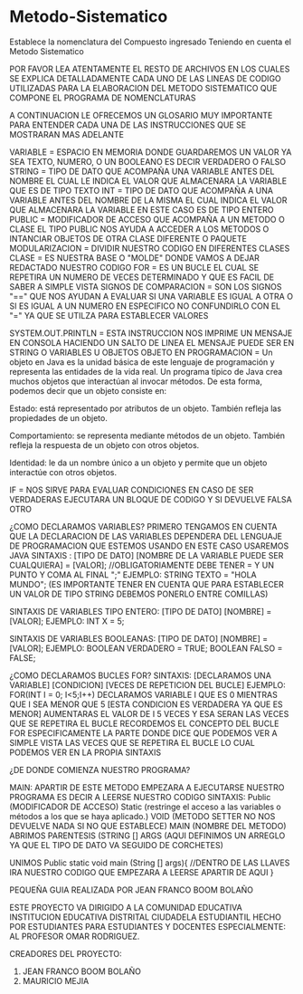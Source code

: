 # Metodo-Sistematico
Establece la nomenclatura del Compuesto ingresado  Teniendo en cuenta el Metodo Sistematico

POR FAVOR LEA ATENTAMENTE EL RESTO DE ARCHIVOS EN LOS CUALES SE EXPLICA DETALLADAMENTE CADA UNO DE LAS LINEAS DE CODIGO UTILIZADAS PARA LA ELABORACION
DEL  METODO SISTEMATICO QUE COMPONE EL PROGRAMA DE NOMENCLATURAS 

A CONTINUACION  LE OFRECEMOS UN GLOSARIO MUY IMPORTANTE PARA ENTENDER CADA UNA DE LAS INSTRUCCIONES QUE SE MOSTRARAN MAS ADELANTE 

VARIABLE = ESPACIO EN MEMORIA DONDE GUARDAREMOS UN VALOR YA SEA TEXTO, NUMERO,  O UN BOOLEANO ES DECIR VERDADERO O FALSO
STRING = TIPO DE DATO QUE ACOMPAÑA UNA VARIABLE ANTES DEL NOMBRE  EL CUAL LE INDICA EL VALOR QUE ALMACENARA LA VARIABLE QUE ES DE TIPO TEXTO
INT = TIPO DE DATO QUE ACOMPAÑA A UNA VARIABLE ANTES DEL NOMBRE DE LA MISMA EL CUAL INDICA EL VALOR QUE ALMACENARA LA VARIABLE EN ESTE CASO ES DE TIPO ENTERO
PUBLIC = MODIFICADOR DE ACCESO QUE ACOMPAÑA A UN METODO O CLASE  EL TIPO PUBLIC NOS AYUDA A ACCEDER A LOS METODOS O INTANCIAR OBJETOS DE OTRA CLASE DIFERENTE O PAQUETE
MODULARIZACION = DIVIDIR NUESTRO CODIGO EN DIFERENTES CLASES
CLASE = ES NUESTRA BASE O "MOLDE" DONDE VAMOS A DEJAR REDACTADO NUESTRO CODIGO
FOR = ES UN BUCLE EL CUAL SE REPETIRA UN NUMERO DE VECES DETERMINADO Y QUE ES FACIL DE SABER A SIMPLE VISTA
SIGNOS DE COMPARACION = SON LOS SIGNOS "==" QUE NOS AYUDAN A EVALUAR SI UNA VARIABLE ES IGUAL A OTRA O SI ES IGUAL A UN NUMERO EN ESPECIFICO NO CONFUNDIRLO CON EL "=" YA QUE SE UTILZA PARA ESTABLECER VALORES 

SYSTEM.OUT.PRINTLN  = ESTA INSTRUCCION NOS IMPRIME UN MENSAJE EN CONSOLA HACIENDO UN SALTO DE LINEA EL MENSAJE PUEDE SER EN STRING O VARIABLES U OBJETOS
OBJETO EN PROGRAMACION = Un objeto en Java es la unidad básica de este lenguaje de programación y representa las entidades de la vida real. Un programa típico de Java crea muchos objetos que interactúan al invocar métodos. De esta forma, podemos decir que un objeto consiste en:

Estado: está representado por atributos de un objeto. También refleja las propiedades de un objeto.

Comportamiento: se representa mediante métodos de un objeto. También refleja la respuesta de un objeto con otros objetos.

Identidad: le da un nombre único a un objeto y permite que un objeto interactúe con otros objetos.

IF = NOS SIRVE PARA EVALUAR CONDICIONES EN CASO DE SER VERDADERAS EJECUTARA UN BLOQUE DE CODIGO Y SI DEVUELVE FALSA OTRO

¿COMO DECLARAMOS VARIABLES?
PRIMERO TENGAMOS EN CUENTA QUE LA DECLARACION DE LAS VARIABLES DEPENDERA DEL LENGUAJE DE PROGRAMACION QUE ESTEMOS USANDO EN ESTE CASO USAREMOS JAVA 
SINTAXIS : [TIPO DE DATO] [NOMBRE DE LA VARIABLE PUEDE SER CUALQUIERA] = [VALOR]; //OBLIGATORIAMENTE DEBE TENER = Y UN PUNTO Y COMA AL FINAL ";"
EJEMPLO:  STRING TEXTO = "HOLA MUNDO"; (ES IMPORTANTE TENER EN CUENTA QUE PARA ESTABLECER UN VALOR DE TIPO STRING DEBEMOS PONERLO ENTRE COMILLAS)

SINTAXIS DE VARIABLES TIPO ENTERO:
[TIPO DE DATO] [NOMBRE] = [VALOR];
EJEMPLO: INT X = 5;

SINTAXIS DE VARIABLES BOOLEANAS:
[TIPO DE DATO] [NOMBRE] = [VALOR];
EJEMPLO: BOOLEAN VERDADERO = TRUE; 
         BOOLEAN FALSO = FALSE;
         

¿COMO DECLARAMOS BUCLES FOR?
SINTAXIS: 
[DECLARAMOS UNA VARIABLE] [CONDICION] [VECES DE REPETICION DEL BUCLE]
EJEMPLO: 
FOR(INT I = 0; I<5;I++) DECLARAMOS VARIABLE I QUE ES 0 MIENTRAS QUE I SEA MENOR QUE 5 [ESTA CONDICION ES VERDADERA YA QUE ES MENOR] AUMENTARAS EL VALOR DE I 5 VECES Y 
ESA SERAN LAS VECES QUE SE REPETIRA EL BUCLE RECORDEMOS EL CONCEPTO DEL BUCLE FOR ESPECIFICAMENTE LA PARTE DONDE DICE QUE PODEMOS VER A SIMPLE VISTA LAS VECES
QUE SE REPETIRA EL BUCLE LO CUAL PODEMOS VER EN LA PROPIA SINTAXIS 

¿DE DONDE COMIENZA NUESTRO PROGRAMA?

MAIN: APARTIR DE ESTE METODO EMPEZARA A EJECUTARSE NUESTRO PROGRAMA ES DECIR A LEERSE NUESTRO CODIGO 
SINTAXIS:
Public (MODIFICADOR DE ACCESO) Static (restringe el acceso a las variables o métodos a los que se haya aplicado.) VOID (METODO SETTER NO NOS DEVUELVE NADA SI NO QUE ESTABLECE) MAIN (NOMBRE DEL METODO) ABRIMOS PARENTESIS (STRING [] ARGS (AQUI DEFINIMOS UN ARREGLO YA QUE EL TIPO DE DATO VA SEGUIDO DE CORCHETES)

UNIMOS 
Public static void main (String [] args){
//DENTRO DE LAS LLAVES IRA NUESTRO CODIGO QUE EMPEZARA A LEERSE APARTIR DE AQUI
}


PEQUEÑA GUIA REALIZADA POR JEAN FRANCO BOOM BOLAÑO 

ESTE PROYECTO VA DIRIGIDO A LA COMUNIDAD EDUCATIVA  INSTITUCION EDUCATIVA DISTRITAL CIUDADELA ESTUDIANTIL HECHO POR ESTUDIANTES PARA ESTUDIANTES Y  DOCENTES
ESPECIALMENTE: AL PROFESOR OMAR RODRIGUEZ. 

CREADORES DEL PROYECTO: 
1. JEAN FRANCO BOOM BOLAÑO 
2. MAURICIO MEJIA 
